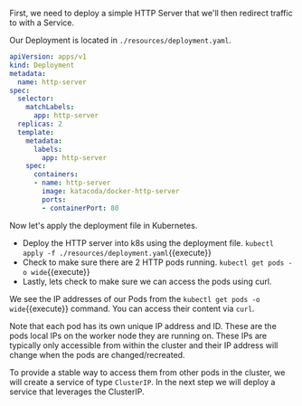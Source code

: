 First, we need to deploy a simple HTTP Server that we'll then redirect traffic to with a Service.

Our Deployment is located in `./resources/deployment.yaml`.

```yaml
apiVersion: apps/v1
kind: Deployment
metadata:
  name: http-server
spec:
  selector:
    matchLabels:
      app: http-server
  replicas: 2
  template:
    metadata:
      labels:
        app: http-server
    spec:
      containers:
      - name: http-server
        image: katacoda/docker-http-server
        ports:
        - containerPort: 80
```

Now let's apply the deployment file in Kubernetes.

- Deploy the HTTP server into k8s using the deployment file. `kubectl apply -f ./resources/deployment.yaml`{{execute}}
- Check to make sure there are 2 HTTP pods running. `kubectl get pods -o wide`{{execute}}
- Lastly, lets check to make sure we can access the pods using curl.

We see the IP addresses of our Pods from the `kubectl get pods -o wide`{{execute}} command. You can access their content via `curl`.

Note that each pod has its own unique IP address and ID. These are the pods local IPs on the worker node they are running on. These IPs are typically only accessible from within the cluster and their IP address will change when the pods are changed/recreated.

To provide a stable way to access them from other pods in the cluster, we will create a service of type `ClusterIP`. In the next step we will deploy a service that leverages the ClusterIP.
